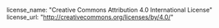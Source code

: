 license_name: "Creative Commons Attribution 4.0 International License"
license_url: "http://creativecommons.org/licenses/by/4.0/"
